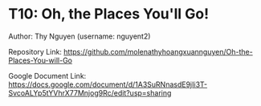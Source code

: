 # T10: Oh, the Places You'll Go!

Author: Thy Nguyen (username: nguyent2)

Repository Link: https://github.com/molenathyhoangxuannguyen/Oh-the-Places-You-will-Go

Google Document Link: https://docs.google.com/document/d/1A3SuRNnasdE9jIi3T-SvcoALYp5tYVhrX77Mnjog9Rc/edit?usp=sharing
